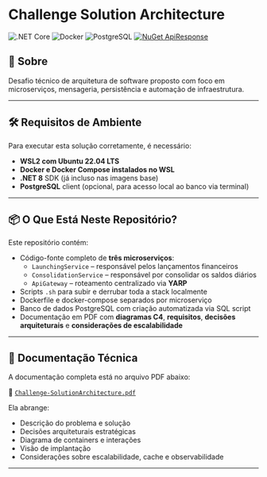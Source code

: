 # Challenge Solution Architecture

![.NET Core](https://img.shields.io/badge/.NET%20Core-8.0-blueviolet?style=flat&logo=dotnet) 
![Docker](https://img.shields.io/badge/Docker-Container_Platform-blue?logo=docker) 
![PostgreSQL](https://img.shields.io/badge/PostgreSQL-17-blue?logo=postgresql) 
[![NuGet ApiResponse](https://img.shields.io/nuget/v/Flavio.Santos.NetCore.ApiResponse?label=NuGet%20ApiResponse&logo=nuget)](https://www.nuget.org/packages/Flavio.Santos.NetCore.ApiResponse/)

## 📌 Sobre

Desafio técnico de arquitetura de software proposto com foco em microserviços, mensageria, persistência e automação de infraestrutura.

---

## 🛠️ Requisitos de Ambiente

Para executar esta solução corretamente, é necessário:

-  **WSL2 com Ubuntu 22.04 LTS**
-  **Docker e Docker Compose instalados no WSL**
-  **.NET 8** SDK (já incluso nas imagens base)
-  **PostgreSQL** client (opcional, para acesso local ao banco via terminal)

---

## 📦 O Que Está Neste Repositório?

Este repositório contém:

- Código-fonte completo de **três microserviços**:
  - `LaunchingService` – responsável pelos lançamentos financeiros
  - `ConsolidationService` – responsável por consolidar os saldos diários
  - `ApiGateway` – roteamento centralizado via **YARP**
- Scripts `.sh` para subir e derrubar toda a stack localmente
- Dockerfile e docker-compose separados por microserviço
- Banco de dados PostgreSQL com criação automatizada via SQL script
- Documentação em PDF com **diagramas C4**, **requisitos**, **decisões arquiteturais** e **considerações de escalabilidade**

---

## 📄 Documentação Técnica

A documentação completa está no arquivo PDF abaixo:

📘 [`Challenge-SolutionArchitecture.pdf`](./pdf/Challenge-SolutionArchitecture.pdf)

Ela abrange:

- Descrição do problema e solução
- Decisões arquiteturais estratégicas
- Diagrama de containers e interações
- Visão de implantação
- Considerações sobre escalabilidade, cache e observabilidade

---